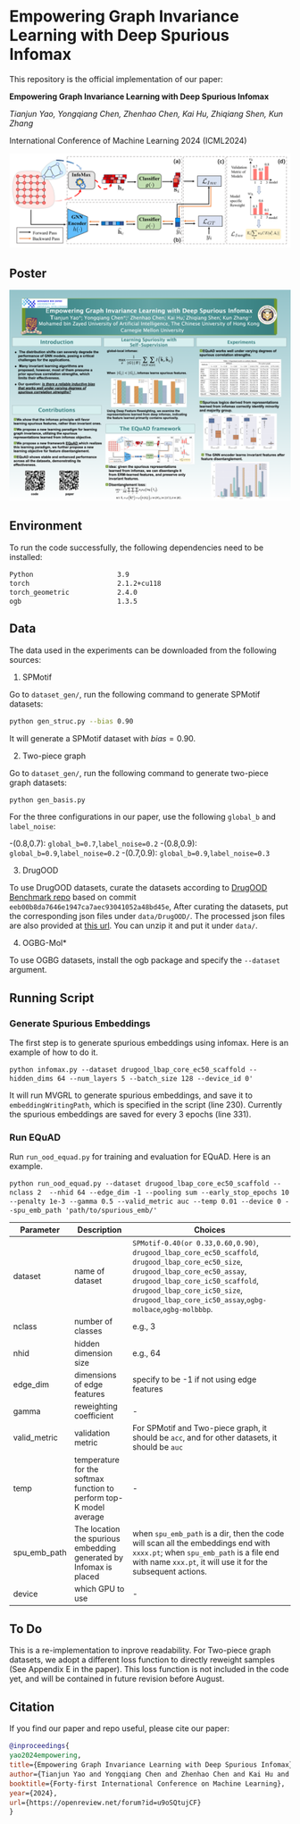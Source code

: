 # Empowering Graph Invariance Learning with Deep Spurious Infomax
This repository is the official implementation of our paper:

**Empowering Graph Invariance Learning with Deep Spurious Infomax**

_Tianjun Yao, Yongqiang Chen, Zhenhao Chen, Kai Hu, Zhiqiang Shen, Kun Zhang_

International Conference of Machine Learning 2024 (ICML2024)

<div align=center><img src="./model/framework.png" style="zoom:50%;" />
</div>


## Poster

<div align=center><img src="./model/icml24-equad-poster.png" style="zoom:80%;" />
</div>

## Environment
To run the code successfully, the following dependencies need to be installed:
```
Python                     3.9      
torch                      2.1.2+cu118
torch_geometric            2.4.0
ogb                        1.3.5
```



## Data
The data used in the experiments can be downloaded from the following sources:

1. SPMotif

Go to `dataset_gen/`, run the following command to generate SPMotif datasets:

```bash
python gen_struc.py --bias 0.90
```

It will generate a SPMotif dataset with $bias=0.90$.

2. Two-piece graph

Go to `dataset_gen/`, run the following command to generate two-piece graph datasets:

```bash
python gen_basis.py
```

For the three configurations in our paper, use the following `global_b` and `label_noise`:

-(0.8,0.7): `global_b=0.7`,`label_noise=0.2`
-(0.8,0.9): `global_b=0.9`,`label_noise=0.2`
-(0.7,0.9): `global_b=0.9`,`label_noise=0.3`


3. DrugOOD


To use DrugOOD datasets, curate the datasets according to [DrugOOD Benchmark repo](https://github.com/tencent-ailab/DrugOOD) based on commit `eeb00b8da7646e1947ca7aec93041052a48bd45e`, After curating the datasets, put the corresponding json files under `data/DrugOOD/`. The processed json files are also provided at [this url](https://drive.google.com/file/d/1ngsoGmZtKd72ZSFZv3qeEjq9WClog7Ay/view?usp=sharing). You can unzip it and put it under `data/`.

4. OGBG-Mol*


To use OGBG datasets, install the ogb package and specify the `--dataset` argument.


## Running Script

### Generate Spurious Embeddings

The first step is to generate spurious embeddings using infomax. Here is an example of how to do it.


```
python infomax.py --dataset drugood_lbap_core_ec50_scaffold --hidden_dims 64 --num_layers 5 --batch_size 128 --device_id 0'
```

It will run MVGRL to generate spurious embeddings, and save it to `embeddingWritingPath`, which is specified in the script (line 230). Currently the spurious embeddings are saved for every 3 epochs (line 331). 

### Run EQuAD

Run `run_ood_equad.py` for training and evaluation for EQuAD. Here is an example.

```
python run_ood_equad.py --dataset drugood_lbap_core_ec50_scaffold --nclass 2  --nhid 64 --edge_dim -1 --pooling sum --early_stop_epochs 10 --penalty 1e-3 --gamma 0.5 --valid_metric auc --temp 0.01 --device 0 --spu_emb_path 'path/to/spurious_emb/'
```


| Parameter | Description | Choices |
| --- | --- | --- |
| dataset | name of dataset | `SPMotif-0.40(or 0.33,0.60,0.90)`, `drugood_lbap_core_ec50_scaffold`, `drugood_lbap_core_ec50_size`, `drugood_lbap_core_ec50_assay`, `drugood_lbap_core_ic50_scaffold`, `drugood_lbap_core_ic50_size`, `drugood_lbap_core_ic50_assay`,`ogbg-molbace`,`ogbg-molbbbp`.
| nclass | number of classes | e.g., 3|
| nhid | hidden dimension size | e.g., 64 |
| edge_dim | dimensions of edge features | specify to be -1 if not using edge features |
| gamma | reweighting coefficient | - |
| valid_metric | validation metric | For SPMotif and Two-piece graph, it should be `acc`, and for other datasets, it should be `auc` |
| temp | temperature for the softmax function to perform top-K model average | - |
| spu_emb_path | The location the spurious embedding generated by Infomax is placed | when `spu_emb_path` is a dir, then the code will scan all the embeddings end with `xxxx.pt`; when  `spu_emb_path` is a file end with name `xxx.pt`, it will use it for the subsequent actions.|
| device | which GPU to use | - |


## To Do

This is a re-implementation to inprove readability. For Two-piece graph datasets, we adopt a different loss function to directly reweight samples (See Appendix E in the paper). This loss function is not included in the code yet, and will be contained in future revision before August.

## Citation
If you find our paper and repo useful, please cite our paper:

```bibtex
@inproceedings{
yao2024empowering,
title={Empowering Graph Invariance Learning with Deep Spurious Infomax},
author={Tianjun Yao and Yongqiang Chen and Zhenhao Chen and Kai Hu and Zhiqiang Shen and Kun Zhang},
booktitle={Forty-first International Conference on Machine Learning},
year={2024},
url={https://openreview.net/forum?id=u9oSQtujCF}
}
```
